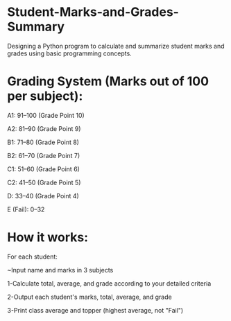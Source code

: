 # Student-Marks-and-Grades-Summary


Designing a Python program to calculate and summarize student marks and grades using basic  programming concepts.


# Grading System (Marks out of 100 per subject):

A1: 91–100 (Grade Point 10)

A2: 81–90 (Grade Point 9)

B1: 71–80 (Grade Point 8)

B2: 61–70 (Grade Point 7)

C1: 51–60 (Grade Point 6)

C2: 41–50 (Grade Point 5)

D: 33–40 (Grade Point 4)

E (Fail): 0–32

# How it works:

For each student:

~Input name and marks in 3 subjects

1-Calculate total, average, and grade according to your detailed criteria

2-Output each student's marks, total, average, and grade

3-Print class average and topper (highest average, not "Fail")